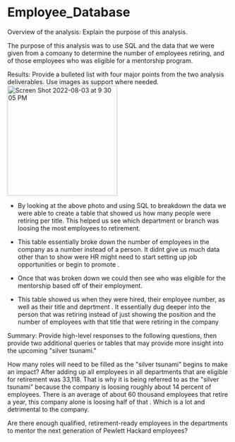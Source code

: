 # Employee_Database

Overview of the analysis: Explain the purpose of this analysis.

The purpose of this analysis was to use SQL and the data that we were given from a comoany to determine the number of employees retiring, and of those employees who was eligible for a mentorship program.


Results: Provide a bulleted list with four major points from the two analysis deliverables. Use images as support where needed.
<img width="249" alt="Screen Shot 2022-08-03 at 9 30 05 PM" src="https://user-images.githubusercontent.com/107597779/182763525-15cc2afa-fc4d-4e44-b23a-13ee3b2715c2.png">


* By looking at the above photo and using SQL to  breakdown the data we were able to create a table that showed us how many people were retiring per title. This helped us see which department or branch was loosing the most employees to retirement. 
* This table essentially broke down the number of employees in the company as a number instead of a person. It didnt give us much data other than to show were HR might need to start setting up job opportunities or begin to promote .

* Once that was broken down we could then see who was eligible for the mentorship based off of their employment. 
* This table showed us when they were hired, their employee number, as well as their title and deprtment . It essentially dug deeper into the person that was retiring instead of just showing the position and the number of employees with that title that were retiring in the company 


Summary: Provide high-level responses to the following questions, then provide two additional queries or tables that may provide more insight into the upcoming "silver tsunami."

How many roles will need to be filled as the "silver tsunami" begins to make an impact?
After adding up all employees in all departments that are eligible for retirement was 33,118. That is why it is being referred to as the "silver tsunami" because the company is loosing roughly about 14 percent of employees. There is an average of about 60 thousand employees that retire a year, this company alone is loosing half of that . Which is a lot and detrimental to the company. 

Are there enough qualified, retirement-ready employees in the departments to mentor the next generation of Pewlett Hackard employees?
